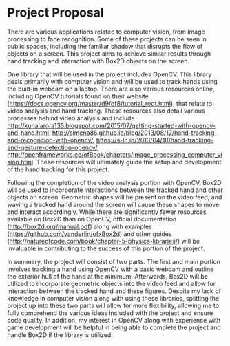 # Project Proposal
There are various applications related to computer vision, from image processing to face recognition. Some of these projects can be seen in public spaces, including the familiar shadow that disrupts the flow of objects on a screen. This project aims to achieve similar results through hand tracking and interaction with Box2D objects on the screen.

One library that will be used in the project includes OpenCV. This library deals primarily with computer vision and will be used to track hands using the built-in webcam on a laptop. There are also various resources online, including OpenCV tutorials found on their website (https://docs.opencv.org/master/d9/df8/tutorial_root.html), that relate to video analysis and hand tracking. These resources also detail various processes behind video analysis and include http://kunalarora135.blogspot.com/2015/07/getting-started-with-opencv-and-hand.html, http://simena86.github.io/blog/2013/08/12/hand-tracking-and-recognition-with-opencv/, https://s-ln.in/2013/04/18/hand-tracking-and-gesture-detection-opencv/, http://openframeworks.cc/ofBook/chapters/image_processing_computer_vision.html. These resources will ultimately guide the setup and development of the hand tracking for this project.

Following the completion of the video analysis portion with OpenCV, Box2D will be used to incorporate interactions between the tracked hand and other objects on screen. Geometric shapes will be present on the video feed, and waving a tracked hand around the screen will cause these shapes to move and interact accordingly. While there are significantly fewer resources available on Box2D than on OpenCV, official documentation (http://box2d.org/manual.pdf) along with examples (https://github.com/vanderlin/ofxBox2d) and other guides (http://natureofcode.com/book/chapter-5-physics-libraries/) will be invaluable in contributing to the success of this portion of the project.

In summary, the project will consist of two parts. The first and main portion involves tracking a hand using OpenCV with a basic webcam and outline the exterior hull of the hand at the minimum. Afterwards, Box2D will be utilized to incorporate geometric objects into the video feed and allow for interaction between the tracked hand and these figures. Despite my lack of knowledge in computer vision along with using these libraries, splitting the project up into these two parts will allow for more flexibility, allowing me to fully comprehend the various ideas included with the project and ensure code quality. In addition, my interest in OpenCV along with experience with game development will be helpful in being able to complete the project and handle Box2D if the library is utilized.
